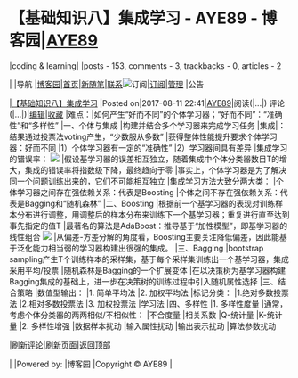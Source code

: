 
# 【基础知识八】集成学习 - AYE89 - 博客园|[AYE89](https://www.cnblogs.com/eniac1946/)
|coding & learning|
|posts - 153, comments - 3, trackbacks - 0, articles - 2

|
|导航
|[博客园](https://www.cnblogs.com/)|[首页](https://www.cnblogs.com/eniac1946/)|[新随笔](https://i.cnblogs.com/EditPosts.aspx?opt=1)|[联系](https://msg.cnblogs.com/send/AYE89)![订阅](//www.cnblogs.com/images/xml.gif)|[订阅](https://www.cnblogs.com/eniac1946/rss)|[管理](https://i.cnblogs.com/)
|公告


|[【基础知识八】集成学习](https://www.cnblogs.com/eniac1946/p/7348284.html)
|Posted on|2017-08-11 22:41|[AYE89](https://www.cnblogs.com/eniac1946/)|阅读(|...|) 评论(|...|)|[编辑](https://i.cnblogs.com/EditPosts.aspx?postid=7348284)|[收藏](#)
|难点：|如何产生“好而不同”的个体学习器；“好而不同”：“准确性”和“多样性”
|一、个体与集成
|构建并结合多个学习器来完成学习任务
|集成|：结果通过投票法voting产生，“少数服从多数”
|获得整体性能提升要求个体学习器：好而不同
|1）个体学习器有一定的“准确性”
|2）学习器间具有差异
|集成学习的错误率：
![](https://images2017.cnblogs.com/blog/1181483/201708/1181483-20170811224437929-792236794.png)
|假设基学习器的误差相互独立，随着集成中个体分类器数目T的增大，集成的错误率将指数级下降，最终趋向于零
|事实上，个体学习器是为了解决同一个问题训练出来的，它们不可能相互独立
|集成学习方法大致分两大类：
|个体学习器之间存在强依赖关系：代表是Boosting
|个体之间不存在强依赖关系：代表是Bagging和“随机森林”
|二、Boosting
|根据前一个基学习器的表现对训练样本分布进行调整，用调整后的样本分布来训练下一个基学习器；重复进行直至达到事先指定的值T
|最著名的算法是AdaBoost：推导基于“加性模型”，即基学习器的线性组合
![](https://images2017.cnblogs.com/blog/1181483/201708/1181483-20170812161335445-1169982023.png)
|从偏差-方差分解的角度看，Boosting主要关注降低偏差，因此能基于泛化能力相当弱的学习器构建出很强的集成。
|三、Bagging
|bootstrap sampling产生T个训练样本的采样集，基于每个采样集训练出一个基学习器，集成采用平均/投票
|随机森林是Bagging的一个扩展变体
|在以决策树为基学习器构建Bagging集成的基础上，进一步在决策树的训练过程中引入随机属性选择
|三、结合策略
|数值型输出：
|1. 简单平均法
|2. 加权平均法
|标记分类：
|1.绝对多数投票法
|2.相对多数投票法
|3. 加权投票法
|学习法
|四、多样性
|1. 多样性度量
|通常，考虑个体分类器的两两相似/不相似性：
|不合度量
|相关系数
|Q-统计量
|K-统计量
|2. 多样性增强
|数据样本扰动
|输入属性扰动
|输出表示扰动
|算法参数扰动







|[刷新评论](javascript:void(0);)|[刷新页面](#)|[返回顶部](#top)






|
|Powered by:
|博客园
|Copyright © AYE89
|
